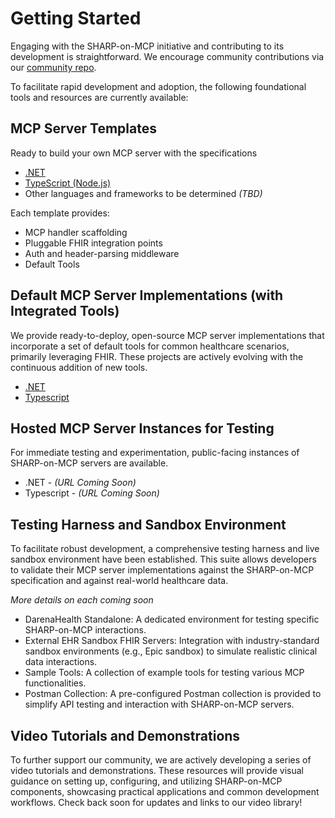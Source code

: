# Getting Started

Engaging with the SHARP-on-MCP initiative and contributing to its development is straightforward. We encourage community contributions via our [community repo](https://github.com/darena-solutions/darena-health-community-mcp).

To facilitate rapid development and adoption, the following foundational tools and resources are currently available:

## MCP Server Templates

Ready to build your own MCP server with the specifications

-   [.NET](https://github.com/darena-solutions/darena-health-community-mcp/tree/main/dotnet/servers)
-   [TypeScript (Node.js)](https://github.com/darena-solutions/darena-health-community-mcp/tree/main/typescript/servers)
-   Other languages and frameworks to be determined _(TBD)_

Each template provides:

-   MCP handler scaffolding
-   Pluggable FHIR integration points
-   Auth and header-parsing middleware
-   Default Tools

## Default MCP Server Implementations (with Integrated Tools)

We provide ready-to-deploy, open-source MCP server implementations that incorporate a set of default tools for common healthcare scenarios, primarily leveraging FHIR. These projects are actively evolving with the continuous addition of new tools.

-   [.NET](https://github.com/darena-solutions/darena-health-community-mcp/tree/main/dotnet/default)
-   [Typescript](https://github.com/darena-solutions/darena-health-community-mcp/tree/main/typescript/default)

## Hosted MCP Server Instances for Testing

For immediate testing and experimentation, public-facing instances of SHARP-on-MCP servers are available.

-   .NET - _(URL Coming Soon)_
-   Typescript - _(URL Coming Soon)_

## Testing Harness and Sandbox Environment

To facilitate robust development, a comprehensive testing harness and live sandbox environment have been established. This suite allows developers to validate their MCP server implementations against the SHARP-on-MCP specification and against real-world healthcare data.

_More details on each coming soon_

-   DarenaHealth Standalone: A dedicated environment for testing specific SHARP-on-MCP interactions.
-   External EHR Sandbox FHIR Servers: Integration with industry-standard sandbox environments (e.g., Epic sandbox) to simulate realistic clinical data interactions.
-   Sample Tools: A collection of example tools for testing various MCP functionalities.
-   Postman Collection: A pre-configured Postman collection is provided to simplify API testing and interaction with SHARP-on-MCP servers.

## Video Tutorials and Demonstrations

To further support our community, we are actively developing a series of video tutorials and demonstrations. These resources will provide visual guidance on setting up, configuring, and utilizing SHARP-on-MCP components, showcasing practical applications and common development workflows. Check back soon for updates and links to our video library!
